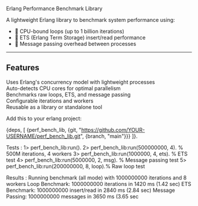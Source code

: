 Erlang Performance Benchmark Library

A lightweight Erlang library to benchmark system performance using:
- 🔹 CPU-bound loops (up to 1 billion iterations)
- 🔹 ETS (Erlang Term Storage) insert/read performance
- 🔹 Message passing overhead between processes

---

##  Features
Uses Erlang's concurrency model with lightweight processes  
Auto-detects CPU cores for optimal parallelism  
Benchmarks raw loops, ETS, and message passing  
Configurable iterations and workers  
Reusable as a library or standalone tool  

Add this to your erlang project:

{deps, [
  {perf_bench_lib, {git, "https://github.com/YOUR-USERNAME/perf_bench_lib.git", {branch, "main"}}}
]}.

Tests :
1> perf_bench_lib:run().
2> perf_bench_lib:run(500000000, 4).  % 500M iterations, 4 workers
3> perf_bench_lib:run(1000000, 4, ets).   % ETS test
4> perf_bench_lib:run(5000000, 2, msg).   % Message passing test
5> perf_bench_lib:run(200000000, 8, loop).% Raw loop test

Results :
Running benchmark (all mode) with 1000000000 iterations and 8 workers
 Loop Benchmark: 1000000000 iterations in 1420 ms (1.42 sec)
 ETS Benchmark: 1000000000 insert/read in 2840 ms (2.84 sec)
 Message Passing: 1000000000 messages in 3650 ms (3.65 sec

